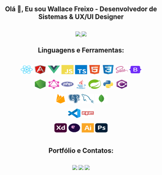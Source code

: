 <div align="center">
  
  ## Olá 👋, Eu sou Wallace Freixo - Desenvolvedor de Sistemas & UX/UI Designer
  <br>
  <a href="https://github.com/wallacefreixo">
    <img height="180em" src="https://github-readme-stats.vercel.app/api?username=wallacefreixo&show_icons=true&theme=tokyonight&include_all_commits=true&count_private=true"/>
    <img height="180em" src="https://github-readme-stats.vercel.app/api/top-langs/?username=wallacefreixo&layout=compact&langs_count=7&theme=tokyonight"/>
  </a>
  <br>
    
  ## Linguagens e Ferramentas:
  <br>
  <div style="display: inline_block">
    <img align="center" alt="Wallace-React" height="30" width="40" src="https://raw.githubusercontent.com/devicons/devicon/master/icons/react/react-original.svg">
    <img align="center" alt="Wallace-Angular" height="30" width="40" src="https://raw.githubusercontent.com/devicons/devicon/master/icons/angularjs/angularjs-original.svg">
    <img align="center" alt="Wallace-Vue" height="30" width="40" src="https://raw.githubusercontent.com/devicons/devicon/master/icons/vuejs/vuejs-original.svg">
    <img align="center" alt="Wallace-Js" height="30" width="40" src="https://raw.githubusercontent.com/devicons/devicon/master/icons/javascript/javascript-plain.svg">
    <img align="center" alt="Wallace-Ts" height="30" width="40" src="https://raw.githubusercontent.com/devicons/devicon/master/icons/typescript/typescript-plain.svg">
    <img align="center" alt="Wallace-HTML" height="30" width="40" src="https://raw.githubusercontent.com/devicons/devicon/master/icons/html5/html5-original.svg">
    <img align="center" alt="Wallace-CSS" height="30" width="40" src="https://raw.githubusercontent.com/devicons/devicon/master/icons/css3/css3-original.svg">
    <img align="center" alt="Wallace-Sass" height="30" width="40" src="https://raw.githubusercontent.com/devicons/devicon/master/icons/sass/sass-original.svg">
    <img align="center" alt="Wallace-Bootstrap" height="30" width="40" src="https://raw.githubusercontent.com/devicons/devicon/master/icons/bootstrap/bootstrap-plain.svg">
  </div>
  <br>
  <div style="display: inline_block">
    <img align="center" alt="Wallace-Node" height="30" width="40" src="https://raw.githubusercontent.com/devicons/devicon/master/icons/nodejs/nodejs-original.svg">
    <img align="center" alt="Wallace-Graphql" height="30" width="40" src="https://raw.githubusercontent.com/devicons/devicon/master/icons/graphql/graphql-plain.svg">
    <img align="center" alt="Wallace-PHP" height="30" width="40" src="https://raw.githubusercontent.com/devicons/devicon/master/icons/php/php-plain.svg">
    <img align="center" alt="Wallace-JAVA" height="30" width="40" src="https://raw.githubusercontent.com/devicons/devicon/master/icons/java/java-original.svg">
    <img align="center" alt="Wallace-Spring" height="30" width="40" src="https://raw.githubusercontent.com/devicons/devicon/master/icons/spring/spring-original.svg">
    <img align="center" alt="Wallace-Python" height="30" width="40" src="https://raw.githubusercontent.com/devicons/devicon/master/icons/python/python-original.svg">
    <img align="center" alt="Wallace-Csharp" height="30" width="40" src="https://raw.githubusercontent.com/devicons/devicon/master/icons/csharp/csharp-original.svg">
   
  </div>
  <br>
   <div style="display: inline_block">
    <img align="center" alt="Wallace-Firebase" height="30" width="40" src="https://raw.githubusercontent.com/devicons/devicon/master/icons/firebase/firebase-plain.svg">
    <img align="center" alt="Wallace-Postgre" height="30" width="40" src="https://raw.githubusercontent.com/devicons/devicon/master/icons/postgresql/postgresql-plain.svg">
    <img align="center" alt="Wallace-Mysql" height="30" width="40" src="https://raw.githubusercontent.com/devicons/devicon/master/icons/mysql/mysql-original.svg">
    <img align="center" alt="Wallace-Mongo" height="30" width="40" src="https://raw.githubusercontent.com/devicons/devicon/master/icons/mongodb/mongodb-original.svg">
  </div>
  <br>
   <div style="display: inline_block">
    <img align="center" alt="Wallace-Vscode" height="30" width="40" src="https://raw.githubusercontent.com/devicons/devicon/master/icons/vscode/vscode-original.svg">
    <img align="center" alt="Wallace-NPM" height="30" width="40" src="https://raw.githubusercontent.com/devicons/devicon/master/icons/npm/npm-original-wordmark.svg">
  </div>
  <br>
  <div style="display: inline_block">
    <img align="center" alt="Wallace-XD" height="30" width="40" src="https://raw.githubusercontent.com/devicons/devicon/master/icons/xd/xd-plain.svg">
    <img align="center" alt="Wallace-After-Effects" height="30" width="40" src="https://raw.githubusercontent.com/devicons/devicon/master/icons/aftereffects/aftereffects-original.svg">
    <img align="center" alt="Wallace-Illustrator" height="30" width="40" src="https://raw.githubusercontent.com/devicons/devicon/master/icons/illustrator/illustrator-plain.svg">
    <img align="center" alt="Wallace-Photoshop" height="30" width="40" src="https://raw.githubusercontent.com/devicons/devicon/master/icons/photoshop/photoshop-plain.svg">
  </div>
  <br>

  ## Portfólio e Contatos:
  <br>
  <div> 
     <a href="https://www.behance.net/wallacefreixo" target="_blank"><img src="https://img.shields.io/badge/-Behance-blue?style=for-the-badge&logo=behance&logoColor=white" target="_blank"></a> 
    <a href="https://www.linkedin.com/in/wallacefreixo" target="_blank"><img src="https://img.shields.io/badge/-LinkedIn-%230077B5?style=for-the-badge&logo=linkedin&logoColor=white" target="_blank"></a> 
    <a href = "mailto:wallacefreixo@hotmail.com"><img src="https://img.shields.io/badge/Microsoft_Outlook-0078D4?style=for-the-badge&logo=microsoft-outlook&logoColor=white" target="_blank"></a> 
  </div>
  
</div>

